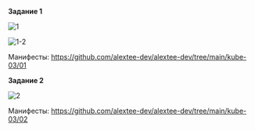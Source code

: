 **Задание 1**

![1](https://github.com/user-attachments/assets/f8186df3-9a32-4cd2-801d-40383cf21cd8)

![1-2](https://github.com/user-attachments/assets/55f73e8a-0709-4073-b4e5-25a3b2ef280b)

Манифесты: https://github.com/alextee-dev/alextee-dev/tree/main/kube-03/01

**Задание 2**

![2](https://github.com/user-attachments/assets/00a6b994-1d9e-4994-b55d-29b28711a340)

Манифесты: https://github.com/alextee-dev/alextee-dev/tree/main/kube-03/02
